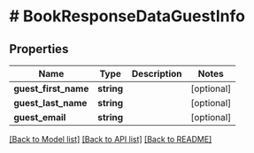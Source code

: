 # # BookResponseDataGuestInfo

## Properties

Name | Type | Description | Notes
------------ | ------------- | ------------- | -------------
**guest_first_name** | **string** |  | [optional]
**guest_last_name** | **string** |  | [optional]
**guest_email** | **string** |  | [optional]

[[Back to Model list]](../../README.md#models) [[Back to API list]](../../README.md#endpoints) [[Back to README]](../../README.md)

